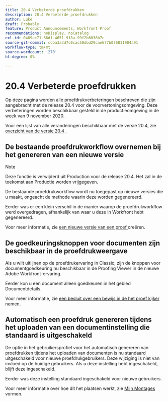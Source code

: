 ```yaml
---
title: 20.4 Verbeterde proefdrukken
description: 20.4 Verbeterde proefdrukken
author: Luke
draft: Probably
feature: Product Announcements, Workfront Proof
recommendations: noDisplay, noCatalog
exl-id: 0469ac71-66d1-4651-918a-99f2b6038b7c
source-git-commit: ccba3a3d7c0cac50dbd29cae677b076811904a91
workflow-type: tm+mt
source-wordcount: '270'
ht-degree: 0%

---
```


# 20.4 Verbeterde proefdrukken

Op deze pagina worden alle proefdrukverbeteringen beschreven die zijn aangebracht met de release 20.4 voor de voorvertoningsomgeving. Deze verbeteringen worden beschikbaar gesteld in de productieomgeving in de week van 9 november 2020.

Voor een lijst van alle veranderingen beschikbaar met de versie 20.4, zie [ overzicht van de versie 20.4 ](../../../product-announcements/product-releases/20.4-release-activity/20-4-release-overview.md).

## De bestaande proefdrukworkflow overnemen bij het genereren van een nieuwe versie

>[!NOTE]
>
>Deze functie is verwijderd uit Production voor de release 20.4. Het zal in de toekomst aan Productie worden vrijgegeven.

De bestaande proefdrukworkflow wordt nu toegepast op nieuwe versies die u maakt, ongeacht de methode waarin deze worden gegenereerd.

Eerder was er een klein verschil in de manier waarop de proefdrukworkflow werd overgedragen, afhankelijk van waar u deze in Workfront hebt gegenereerd.

Voor meer informatie, zie [ een nieuwe versie van een proef ](../../../review-and-approve-work/proofing/managing-proofs-within-workfront/create-new-proof-version.md) creëren.

## De goedkeuringsknoppen voor documenten zijn beschikbaar in de proefdrukweergave

Als u wilt uitlijnen op de proefdrukervaring in Classic, zijn de knoppen voor documentgoedkeuring nu beschikbaar in de Proofing Viewer in de nieuwe Adobe Workfront-ervaring.

Eerder kon u een document alleen goedkeuren in het gebied Documentdetails.

Voor meer informatie, zie [ een besluit over een bewijs in de het proef kijker ](../../../review-and-approve-work/proofing/reviewing-proofs-within-workfront/make-a-decision-on-a-proof/make-decisions-on-proof.md) nemen.

## Automatisch een proefdruk genereren tijdens het uploaden van een documentinstelling die standaard is uitgeschakeld

De optie in het gebruikersprofiel voor het automatisch genereren van proefdrukken tijdens het uploaden van documenten is nu standaard uitgeschakeld voor nieuwe proefdrukgebruikers. Deze wijziging is niet van invloed op de huidige gebruikers. Als u deze instelling hebt ingeschakeld, blijft deze ingeschakeld.

Eerder was deze instelling standaard ingeschakeld voor nieuwe gebruikers.

Voor meer informatie over hoe dit het plaatsen werkt, zie [ Mijn Montages ](../../../workfront-basics/manage-your-account-and-profile/configuring-your-user-profile/configure-my-settings.md) vormen.
